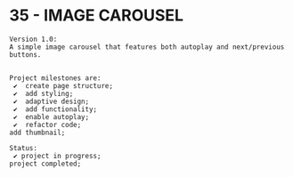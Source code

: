 # 35 - IMAGE CAROUSEL

    Version 1.0:
    A simple image carousel that features both autoplay and next/previous buttons.


    Project milestones are:
     ✔  create page structure;
     ✔  add styling;
     ✔  adaptive design;
     ✔  add functionality;
     ✔  enable autoplay;
     ✔  refactor code;
    add thumbnail;

    Status:
     ✔ project in progress;
    project completed;
